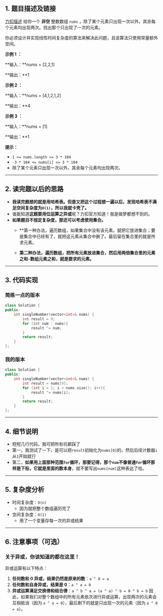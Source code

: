 ## 1. 题目描述及链接
[力扣描述](https://leetcode.cn/problems/single-number/?envType=problem-list-v2&envId=2cktkvj)
给你一个 **非空** 整数数组 `nums` ，除了某个元素只出现一次以外，其余每个元素均出现两次。找出那个只出现了一次的元素。

你必须设计并实现线性时间复杂度的算法来解决此问题，且该算法只使用常量额外空间。

**示例 1 ：**

**输入：**nums = [2,2,1]

**输出：**1

**示例 2 ：**

**输入：**nums = [4,1,2,1,2]

**输出：**4

**示例 3 ：**

**输入：**nums = [1]

**输出：**1

**提示：**

- `1 <= nums.length <= 3 * 104`
- `-3 * 104 <= nums[i] <= 3 * 104`
- 除了某个元素只出现一次以外，其余每个元素均出现两次。
---
## 2. 读完题以后的思路
- **我读完题想的就是用哈希表。但是又把这个过程想一遍以后，发现哈希表不满足空间复杂度为`O(1)`，所以我就卡壳了。**
-  谁能知道**这题要用位运算之异或**呢？力扣官方知道！我是做梦都想不到的。
- **如果题目不规定复杂度，那还可以考虑使用集合。**
	- **第一种办法，遍历数组，如果集合中没有该元素，就把它放进集合；要是集合中已经有了，就把这元素从集合中删了。最后留在集合里的就是所求元素。
	
	- **第二种办法，遍历数组，把所有元素放进集合，然后用两倍集合里的元素之和`-`数组元素之和，就是要求的元素。**
---
## 3. 代码实现

### 简练一点的版本
```cpp
class Solution {
public:
    int singleNumber(vector<int>& nums) {
        int result = 0;
        for (int num : nums){
            result ^= num;
        }
        return result;
    }
};
```
### 我的版本
```cpp
class Solution {
public:
    int singleNumber(vector<int>& nums) {
        int result = nums[0];
        for (int i = 1; i < nums.size(); i++){
            result ^= nums[i];
        }
        return result;
    }
};
```
---
## 4. 细节说明

- 短短几行代码，我可把所有坑都踩了
- 第一，我测试了一下，是可以把`result`初始化为`nums[0]`的，然后后续计数器`i`从`1`开始就行
- 第二，**如果用上面那种范围`for`循环，那要记得，那个`num`不像普通`for`循环那样是下标，它就是里面的数本身**，就不要写出`nums[num]`这种表达了哈。
---
## 5. 复杂度分析

- 时间复杂度：`O(n)`
	- 因为就把整个数组遍历完了
- 空间复杂度：`O(1)`
	- 用了一个变量存每一次的异或结果
---
## 6. 注意事项（可选）

### 关于异或，你该知道的都在这里！

异或运算有以下特点：
1. **任何数和 0 异或，结果仍然是原来的数**：`a ^ 0 = a`
2. **任何数和自身异或，结果是 0**：`a ^ a = 0`
3. **异或运算满足交换律和结合律**：`a ^ b ^ a = (a ^ a) ^ b = 0 ^ b = b`
因此，如果我们对整个数组中的所有元素依次进行异或运算，出现两次的元素会互相抵消（因为 `a ^ a = 0`），最后剩下的就是只出现一次的元素（因为 `a ^ 0 = a`）。